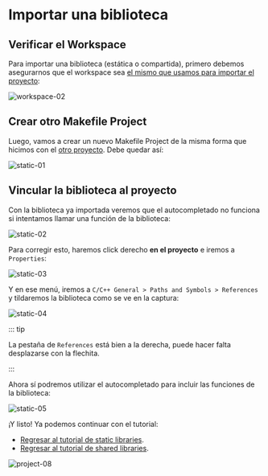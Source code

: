 # Importar una biblioteca

## Verificar el Workspace

Para importar una biblioteca (estática o compartida), primero debemos
asegurarnos que el workspace sea
[el mismo que usamos para importar el proyecto](./project.md#configurar-el-workspace):

![workspace-02](/img/eclipse/workspace-02.png)

## Crear otro Makefile Project

Luego, vamos a crear un nuevo Makefile Project de la misma forma que hicimos con
el [otro proyecto](./project.md#crear-un-makefile-project). Debe quedar así:

![static-01](/img/eclipse/static-01.png)

## Vincular la biblioteca al proyecto

Con la biblioteca ya importada veremos que el autocompletado no funciona si
intentamos llamar una función de la biblioteca:

![static-02](/img/eclipse/static-02.png)

Para corregir esto, haremos click derecho **en el proyecto** e iremos a
`Properties`:

![static-03](/img/eclipse/static-03.png)

Y en ese menú, iremos a `C/C++ General > Paths and Symbols > References` y
tildaremos la biblioteca como se ve en la captura:

![static-04](/img/eclipse/static-04.png)

::: tip

La pestaña de `References` está bien a la derecha, puede hacer falta desplazarse
con la flechita.

:::

Ahora sí podremos utilizar el autocompletado para incluir las funciones de la
biblioteca:

![static-05](/img/eclipse/static-05.png)

¡Y listo! Ya podemos continuar con el tutorial:
- [Regresar al tutorial de static libraries](../static-libraries.md#agregar-una-static-library-en-un-proyecto-existente).
- [Regresar al tutorial de shared libraries](../shared-libraries.md#agregar-una-shared-library-en-un-proyecto-existente).

![project-08](/img/eclipse/project-08.png)
